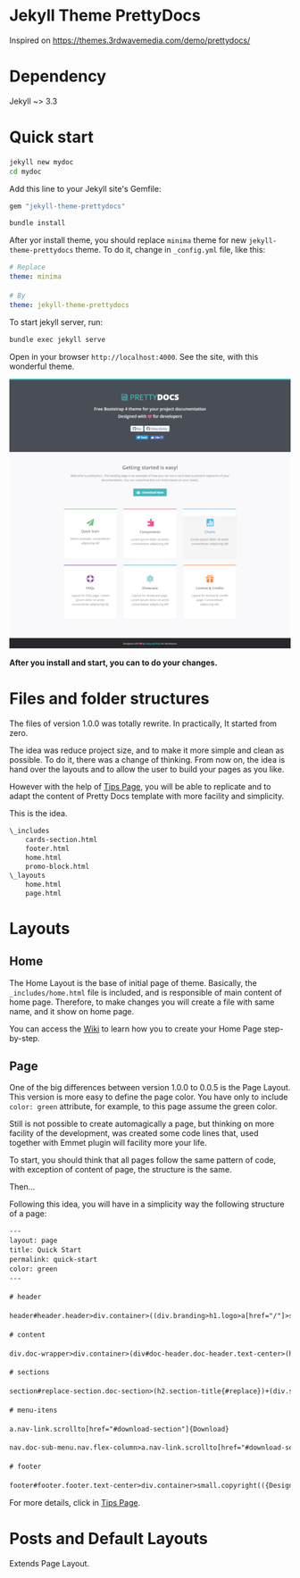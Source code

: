 # Jekyll Theme PrettyDocs

Inspired on https://themes.3rdwavemedia.com/demo/prettydocs/

# Dependency

Jekyll ~> 3.3

# Quick start

```bash
jekyll new mydoc
cd mydoc
```

Add this line to your Jekyll site's Gemfile:

```ruby
gem "jekyll-theme-prettydocs"
```

```bash
bundle install
```

After yor install theme, you should replace `minima` theme for new `jekyll-theme-prettydocs` theme.
To do it, change in `_config.yml` file, like this:

```yaml
# Replace
theme: minima

# By
theme: jekyll-theme-prettydocs
```

To start jekyll server, run:

```bash
bundle exec jekyll serve
```

Open in your browser `http://localhost:4000`. See the site, with this wonderful theme.

![](./screenshot.png)

**After you install and start, you can to do your changes.**

# Files and folder structures

The files of version 1.0.0 was totally rewrite. In practically, It started from zero.

The idea was reduce project size, and to make it more simple and clean as possible. To do it, there was a change of thinking. From now on, the idea is hand over the layouts and to allow the user to build your pages as you like.

However with the help of [Tips Page](https://github.com/maiconpinto/jekyll-theme-prettydocs/wiki/Tips-page), you will be able to replicate and to adapt the content of Pretty Docs template with more facility and simplicity.

This is the idea.

```
\_includes
    cards-section.html
    footer.html
    home.html
    promo-block.html
\_layouts
    home.html
    page.html
```

# Layouts

## Home

The Home Layout is the base of initial page of theme. Basically, the `_includes/home.html` file is included, and is responsible of main content of home page. Therefore, to make changes you will create a file with same name, and it show on home page.

You can access the [Wiki](https://github.com/maiconpinto/jekyll-theme-prettydocs/wiki) to learn how you to create your Home Page step-by-step.

## Page

One of the big differences between version 1.0.0 to 0.0.5 is the Page Layout. This version is more easy to define the page color. You have only to include `color: green` attribute, for example, to this page assume the green color.

Still is not possible to create automagically a page, but thinking on more facility of the development, was created some code lines that, used together with Emmet plugin will facility more your life.

To start, you should think that all pages follow the same pattern of code, with exception of content of page, the structure is the same.

Then...

Following this idea, you will have in a simplicity way the following structure of a page:

```html
---
layout: page
title: Quick Start
permalink: quick-start
color: green
---

# header 

header#header.header>div.container>((div.branding>h1.logo>a[href="/"]>span.icon_documents_alt.icon[aria-hidden="true"]+span.text-highlight{Pretty}+span.text-bold{Docs})+(ol.breadcrumb>((li.breadcrumb-item>a[href="/"]{Home})+(li.breadcrumb-item.active{Quick Start}))))

# content

div.doc-wrapper>div.container>(div#doc-header.doc-header.text-center>(h1.doc-title>i.icon.fa.fa-paper-plane+{Quick Start})+div.meta>i.far.fa-clock+{Last updated: July 18th, 2018})+(div.doc-body.row>(div.doc-content.col-md-9.col-12.order-1>div.content-inner{#sections})+(div.doc-sidebar.col-md-3.col-12.order-0.d-none.d-md-flex>div#doc-nav.doc-nav>nav#doc-menu.nav.doc-menu.flex-column.sticky{#menu-itens}))

# sections

section#replace-section.doc-section>(h2.section-title{#replace})+(div.section-block>(h3.block-title{#title})+(p{#content}))

# menu-itens

a.nav-link.scrollto[href="#download-section"]{Download}

nav.doc-sub-menu.nav.flex-column>a.nav-link.scrollto[href="#download-section"]{Download}

# footer

footer#footer.footer.text-center>div.container>small.copyright(({Designed with}>i.fa.fa-heart)+({ by }>a[target="_blank" href="https://themes.3rdwavemedia.com/"]{Xiaoying Riley})+{for developers})
```

For more details, click in [Tips Page](https://github.com/maiconpinto/jekyll-theme-prettydocs/wiki/Tips-page).

# Posts and Default Layouts

Extends Page Layout.
